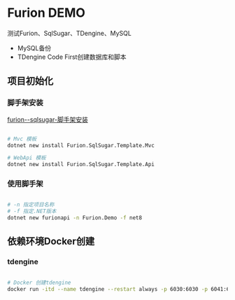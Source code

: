 # Furion DEMO
测试Furion、SqlSugar、TDengine、MySQL  
- MySQL备份
- TDengine Code First创建数据库和脚本

## 项目初始化
### 脚手架安装
[furion--sqlsugar-脚手架安装](https://furion.net/docs/template#2722-furion--sqlsugar-%E8%84%9A%E6%89%8B%E6%9E%B6%E5%AE%89%E8%A3%85)
``` bash

# Mvc 模板
dotnet new install Furion.SqlSugar.Template.Mvc

# WebApi 模板
dotnet new install Furion.SqlSugar.Template.Api
```

### 使用脚手架
``` bash

# -n 指定项目名称 
# -f 指定.NET版本
dotnet new furionapi -n Furion.Demo -f net8
```


## 依赖环境Docker创建
### tdengine
``` bash

# Docker 创建tdengine 
docker run -itd --name tdengine --restart always -p 6030:6030 -p 6041:6041 -p 6043:6043 -p 6044-6049:6044-6049 -p 6044-6045:6044-6045/udp -p 6060:6060 tdengine/tdengine:3.3.2.0
```
